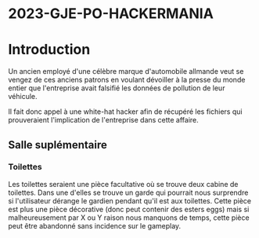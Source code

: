# 2023-GJE-PO-HACKERMANIA
# Introduction

Un ancien employé d'une célèbre marque d'automobile allmande veut se vengez de ces anciens patrons en voulant dévoiller à la presse du monde entier
que l'entreprise avait falsifié les données de pollution de leur véhicule.

Il fait donc appel à une white-hat hacker afin de récupéré les fichiers qui prouveraient l'implication de l'entreprise dans cette affaire.

## Salle suplémentaire

### Toilettes
Les toilettes seraient une pièce facultative où se trouve deux cabine de toilettes. Dans une d'elles se trouve un garde qui pourrait nous surprendre si l'utilisateur dérange le gardien pendant qu'il est aux toilettes. Cette pièce est plus une pièce décorative (donc peut contenir des esters eggs) mais si malheureusement par X ou Y raison nous manquons de temps, cette pièce peut être abandonné sans incidence sur le gameplay.
